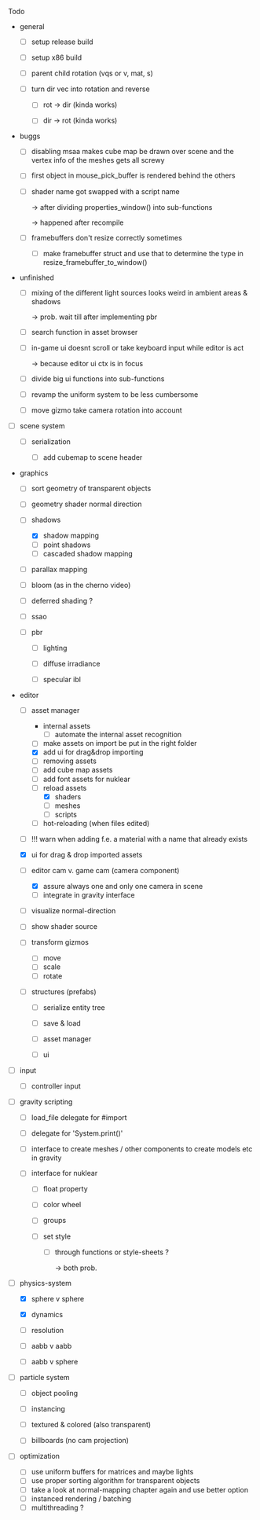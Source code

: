 Todo

- general
  - [ ] setup release build
  
  - [ ] setup x86 build
  
  - [ ] parent child rotation (vqs or v, mat, s)
  
  - [ ] turn dir vec into rotation and reverse
  
    - [ ]  rot -> dir (kinda works)
    - [ ] dir -> rot (kinda works)
    
    
    
  
- buggs

  - [ ] disabling msaa makes cube map be drawn over scene and the vertex info of the meshes gets all screwy  

  - [ ] first object in mouse_pick_buffer is rendered behind the others 

  - [ ] shader name got swapped with a script name 

    -> after dividing properties_window() into sub-functions

    -> happened after recompile

  - [ ] framebuffers don't resize correctly sometimes

    - [ ] make framebuffer struct and use that to determine the type in resize_framebuffer_to_window()

    

- unfinished

  - [ ] mixing of the different light sources looks weird in ambient areas & shadows

    -> prob. wait till after implementing pbr

  - [ ] search function in asset browser

  - [ ] in-game ui doesnt scroll or take keyboard input while editor is act

    -> because editor ui ctx is in focus
    
  - [ ] divide big ui functions into sub-functions

  - [ ] revamp the uniform system to be less cumbersome

  - [ ] move gizmo take camera rotation into account

    

- [ ] scene system
  - [ ] serialization

    - [ ] add cubemap  to scene header

      

- graphics
  - [ ] sort geometry of transparent objects
  
  - [ ] geometry shader normal direction
  
  - [ ] shadows
  
    - [x] shadow mapping
    - [ ] point shadows
    - [ ] cascaded shadow mapping
    
  - [ ] parallax mapping
  
  - [ ] bloom (as in the cherno video)
  
  - [ ] deferred shading ?
  
  - [ ] ssao
  
  - [ ] pbr
  
    - [ ] lighting
    - [ ] diffuse irradiance
    - [ ] specular ibl
    
    
  
- editor
  - [ ] asset manager
    - internal assets
      -  [ ] automate the internal asset recognition
    - [ ] make assets on import be put in the right folder
    - [x] add ui for drag&drop importing
    - [ ] removing assets
    - [ ] add cube map assets
    - [ ] add font assets for nuklear
    - [ ] reload assets 
      - [x] shaders
      - [ ] meshes
      - [ ] scripts
    - [ ] hot-reloading (when files edited)
    
  - [ ] !!! warn when adding f.e. a material with a name that already exists
  
  - [x] ui for drag & drop imported assets
  
  - [ ] editor cam v. game cam (camera component)
  
    - [x] assure always one and only one camera in scene
    - [ ] integrate in gravity interface
  
  - [ ] visualize normal-direction
  
  - [ ] show shader source
  
  - [ ] transform gizmos
  
    - [ ] move
    - [ ] scale
    - [ ] rotate
  
  - [ ] structures (prefabs)
  
    - [ ] serialize entity tree
    - [ ] save & load
    - [ ] asset manager
    - [ ] ui
  
    
  
- [ ] input 

  - [ ] controller input

  

- [ ] gravity scripting

  - [ ] load_file delegate for #import 

  - [ ] delegate for 'System.print()'

  - [ ] interface to create meshes / other components to create models etc in gravity

  - [ ] interface for nuklear

    - [ ] float property

    - [ ] color wheel

    - [ ] groups

    - [ ] set style

      - [ ] through functions or style-sheets ?

        -> both prob.




- [ ] physics-system

  
  - [x] sphere v sphere
  
  - [x] dynamics
  
  - [ ] resolution
  
  - [ ] aabb v aabb
  
  - [ ] aabb v sphere
  
    
  
- [ ] particle system
  - [ ] object pooling
  
  - [ ] instancing 
  
  - [ ] textured & colored (also transparent)
  
  - [ ] billboards (no cam projection) 
  
    
  
- [ ] optimization
  - [ ] use uniform buffers for matrices and maybe lights
  - [ ] use proper sorting algorithm for transparent objects
  - [ ] take a look at normal-mapping chapter again and use better option
  - [ ] instanced rendering / batching
  - [ ] multithreading ?